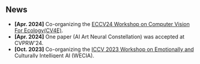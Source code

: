 <h2 id="news">News</h2>

<style>
  #scrollableDiv {
    min-height: 100px;
    height: 100px;
    overflow-y: hidden;
    opacity: 1;
    transition: height 0.5s ease-in-out, opacity 0.5s ease-in-out;
  }
</style>


<ul id="scrollableDiv" onmouseover="showScrollbar()" onmouseout="hideScrollbar()">
  <li><strong>[Apr. 2024]</strong> Co-organizing the <a href="https://cv4e.netlify.app/">ECCV24 Workshop on Computer Vision For Ecology(CV4E)</a>.</li>
  <li><strong>[Apr. 2024]</strong> One paper (AI Art Neural Constellation) was accepted at CVPRW'24.</li>
  <li><strong>[Oct. 2023]</strong> Co-organizing the <a href="https://iccv23-wecia.github.io/">ICCV 2023 Workshop on Emotionally and Culturally Intelligent AI (WECIA)</a>.</li>
  <li><strong>[July. 2023]</strong> Two papers (FishNet, HRS-Bench) were accepted at ICCV’23.</li>
  <li><strong>[Jun. 2023]</strong> Started my internship at <a href="https://www.cvut.cz/en">CTU,Prague</a> with <a href='https://cmp.felk.cvut.cz/~toliageo/'>Pr. Giorgos Tolias</a>.</li>
  <li><strong>[Sep. 2022]</strong>One paper(HR-Talking Face) was accepted at WACV'23.</li>
  <li><strong>[Mar. 2022]</strong> One paper(Artemis 2.0) was accepted at CVPR'22.</li>
  <li><strong>[Dec. 2021]</strong> One paper(Intelligent Video Editing) was accepted at ICVGIP as an Oral.</li>
</ul>

<p></p>
<script>
  function showScrollbar() {
    var div = document.getElementById('scrollableDiv');
    div.style.height = div.scrollHeight + 'px';
    div.style.opacity = 1;
  }
  function hideScrollbar() {
    var div = document.getElementById('scrollableDiv');
    div.style.height = '100px';
    div.style.opacity = 1;
  }
</script>